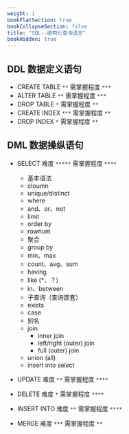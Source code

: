 ```yaml
---
weight: 1
bookFlatSection: true
bookCollapseSection: false
title: "SQL--结构化查询语言"
bookHidden: true
---
```


## DDL 数据定义语句

- CREATE TABLE `**` 需掌握程度 `***`
- ALTER TABLE `**` 需掌握程度 `***`
- DROP TABLE `*` 需掌握程度 `**`
- CREATE INDEX `***` 需掌握程度 `**`
- DROP INDEX `*` 需掌握程度 `**`

## DML 数据操纵语句

- SELECT 难度 `*****` 需掌握程度 `****`

  - 基本语法
  - cloumn
  - unique/distinct
  - where
  - and、or、not
  - limit
  - order by
  - rownum
  - 聚合
  - group by
  - min、max
  - count、avg、sum
  - having
  - like (\*、？)
  - in、between
  - 子查询（查询嵌套）
  - exists
  - case
  - 别名
  - join
    - inner join
    - left/right (outer) join
    - full (outer) join
  - union (all)
  - insert into select

- UPDATE 难度 `**` 需掌握程度 `****`
- DELETE 难度 `*` 需掌握程度 `****`
- INSERT INTO 难度 `**` 需掌握程度 `****`
- MERGE 难度 `***` 需掌握程度 `**`
